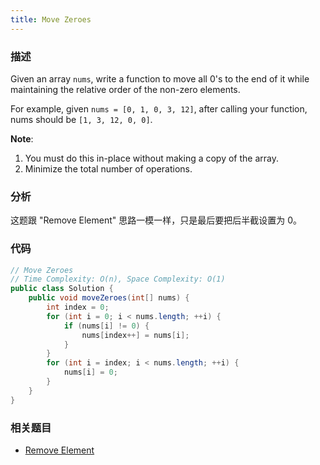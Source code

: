 ```yaml
---
title: Move Zeroes
---
```


### 描述

Given an array `nums`, write a function to move all 0's to the end of it while maintaining the relative order of the non-zero elements.

For example, given `nums = [0, 1, 0, 3, 12]`, after calling your function, nums should be `[1, 3, 12, 0, 0]`.

**Note**:

1. You must do this in-place without making a copy of the array.
1. Minimize the total number of operations.

### 分析

这题跟 "Remove Element" 思路一模一样，只是最后要把后半截设置为 0。

### 代码

```java
// Move Zeroes
// Time Complexity: O(n), Space Complexity: O(1)
public class Solution {
    public void moveZeroes(int[] nums) {
        int index = 0;
        for (int i = 0; i < nums.length; ++i) {
            if (nums[i] != 0) {
                nums[index++] = nums[i];
            }
        }
        for (int i = index; i < nums.length; ++i) {
            nums[i] = 0;
        }
    }
}
```

### 相关题目

- [Remove Element](remove-element.md)
